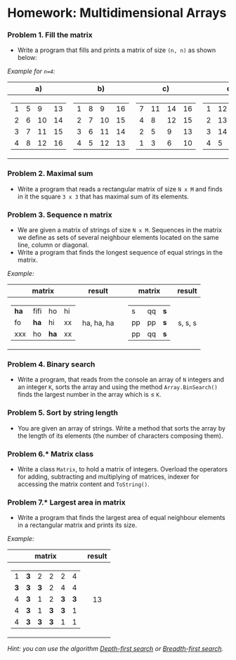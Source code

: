 ﻿Homework: Multidimensional Arrays
=================================

### Problem 1. Fill the matrix
*	Write a program that fills and prints a matrix of size `(n, n)` as shown below:

_Example for `n=4`:_

| a) | b) | c) | d)* |
|:--:|:--:|:--:|:---:|
|  <table><tbody><tr><td>1</td><td>5</td><td>9</td><td>13</td></tr><tr><td>2</td><td>6</td><td>10</td><td>14</td></tr><tr><td>3</td><td>7</td><td>11</td><td>15</td></tr><tr><td>4</td><td>8</td><td>12</td><td>16</td></tr></tbody></table>  |  <table><tbody><tr><td>1</td><td>8</td><td>9</td><td>16</td></tr><tr><td>2</td><td>7</td><td>10</td><td>15</td></tr><tr><td>3</td><td>6</td><td>11</td><td>14</td></tr><tr><td>4</td><td>5</td><td>12</td><td>13</td></tr></tbody></table>  |  <table><tbody><tr><td>7</td><td>11</td><td>14</td><td>16</td></tr><tr><td>4</td><td>8</td><td>12</td><td>15</td></tr><tr><td>2</td><td>5</td><td>9</td><td>13</td></tr><tr><td>1</td><td>3</td><td>6</td><td>10</td></tr></tbody></table>  |  <table><tbody><tr><td>1</td><td>12</td><td>11</td><td>10</td></tr><tr><td>2</td><td>13</td><td>16</td><td>9</td></tr><tr><td>3</td><td>14</td><td>15</td><td>8</td></tr><tr><td>4</td><td>5</td><td>6</td><td>7</td></tr></tbody></table>  |

### Problem 2. Maximal sum
*	Write a program that reads a rectangular matrix of size `N x M` and finds in it the square `3 x 3` that has maximal sum of its elements.

### Problem 3. Sequence n matrix
*	We are given a matrix of strings of size `N x M`. Sequences in the matrix we define as sets of several neighbour elements located on the same line, column or diagonal.
*	Write a program that finds the longest sequence of equal strings in the matrix.

_Example:_

| matrix |   result   |   | matrix |   result   |
|:------:|:----------:|:-:|:------:|:----------:|
| <table><tbody><tr><td><b>ha</b></td><td>fifi</td><td>ho</td><td>hi</td></tr><tr><td>fo</td><td><b>ha</b></td><td>hi</td><td>xx</td></tr><tr><td>xxx</td><td>ho</td><td><b>ha</b></td><td>xx</td></tr></tbody></table> | ha, ha, ha |   | <table><tbody><tr><td>s</td><td>qq</td><td><b>s</b></td></tr><tr><td>pp</td><td>pp</td><td><b>s</b></td></tr><tr><td>pp</td><td>qq</td><td><b>s</b></td></tr></tbody></table> | s, s, s |

### Problem 4. Binary search
*	Write a program, that reads from the console an array of `N` integers and an integer `K`, sorts the array and using the method `Array.BinSearch()` finds the largest number in the array which is &#8804; `K`. 

### Problem 5. Sort by string length
*	You are given an array of strings. Write a method that sorts the array by the length of its elements (the number of characters composing them).

### Problem 6.* Matrix class
*	Write a class `Matrix`, to hold a matrix of integers. Overload the operators for adding, subtracting and multiplying of matrices, indexer for accessing the matrix content and `ToString()`.

### Problem 7.* Largest area in matrix
*	Write a program that finds the largest area of equal neighbour elements in a rectangular matrix and prints its size.

_Example:_

| matrix |   result   |
|:------:|:----------:|
| <table><tbody><tr><td>1</td><td><b>3</b></td><td>2</td><td>2</td><td>2</td><td>4</td></tr><tr><td><b>3</b></td><td><b>3</b></td><td><b>3</b></td><td>2</td><td>4</td><td>4</td></tr><tr><td>4</td><td><b>3</b></td><td>1</td><td>2</td><td><b>3</b></td><td><b>3</b></td></tr><tr><td>4</td><td><b>3</b></td><td>1</td><td><b>3</b></td><td><b>3</b></td><td>1</td></tr><tr><td>4</td><td><b>3</b></td><td><b>3</b></td><td><b>3</b></td><td>1</td><td>1</td></tr></tbody></table> | 13 |

_Hint: you can use the algorithm [Depth-first search](http://en.wikipedia.org/wiki/Depth-first_search) or [Breadth-first search](http://en.wikipedia.org/wiki/Breadth-first_search)._
